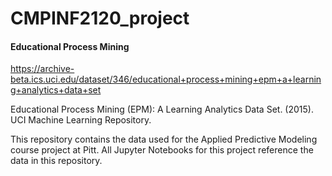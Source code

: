 # CMPINF2120_project

#### Educational Process Mining

https://archive-beta.ics.uci.edu/dataset/346/educational+process+mining+epm+a+learning+analytics+data+set

Educational Process Mining (EPM): A Learning Analytics Data Set. (2015). UCI Machine Learning Repository.

This repository contains the data used for the Applied Predictive Modeling course project at Pitt. All Jupyter Notebooks for this project reference the data in this repository.
